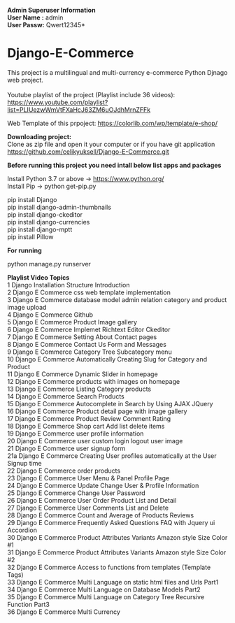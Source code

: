 <b>Admin Superuser Information</b> <br>
<b>User Name :</b> admin<br>
<b>User Passw:</b> Qwert12345*<br>

# Django-E-Commerce
This project is a multilingual and multi-currency e-commerce Python Djnago web project.<br><br>
Youtube playlist  of the project (Playlist include 36 videos):<br>
https://www.youtube.com/playlist?list=PLIUezwWmVtFXaHcJ63ZM6uOJdhMrnZFFk <br>

Web Template of this prpoject:  https://colorlib.com/wp/template/e-shop/ <br>

<b> Downloading project:</b><br>
 Clone as zip file and open it your computer or if you have git application<br>
 https://github.com/celikyuksell/Django-E-Commerce.git<br>
 
<b>Before running this project you need intall below list apps and packages</b><br>

Install Python 3.7 or above -> https://www.python.org/<br>
Install Pip   -> python get-pip.py<br>

pip install Django<br>
pip install django-admin-thumbnails<br>
pip install django-ckeditor<br>
pip install django-currencies<br>
pip install django-mptt<br>
pip install Pillow<br>

<b>For running</b> <br>

python manage.py runserver<br>

<b>Playlist Video Topics</b> <br>
1 Django Installation Structure Introduction <br>
2 Django E Commerce css web template implementation <br>
3 Django E Commerce database model admin relation category and product image upload <br>
4 Django E Commerce Github <br>
5 Django E Commerce Product Image gallery <br>
6 Django E Commerce Implemet Richtext Editor Ckeditor <br>
7 Django E Commerce Setting About Contact pages <br>
8 Django E Commerce Contact Us Form and Messages <br>
9 Django E Commerce Category Tree Subcategory menu <br>
10 Django E Commerce Automatically Creating Slug for Category and Product <br>
11 Django E Commerce Dynamic Slider in homepage <br>
12 Django E Commerce products with images on homepage <br>
13 Django E Commerce Listing Category products <br>
14 Django E Commerce Search Products <br>
15 Django E Commerce Autocomplete in Search by Using AJAX JQuery <br>
16 Django E Commerce Product detail page with image gallery <br>
17 Django E Commerce Product Review Comment Rating <br>
18 Django E Commerce Shop cart Add list delete items <br>
19 Django E Commerce user profile information <br>
20 Django E Commerce user custom login logout user image <br>
21 Django E Commerce user signup form <br>
21a Django E Commerce Creating User profiles automatically at the User Signup time <br>
22 Django E Commerce order products <br>
23 Django E Commerce User Menu & Panel Profile Page <br>
24 Django E Commerce Update Change User & Profile Information <br>
25 Django E Commerce Change User Password <br>
26 Django E Commerce User Order Product List and Detail <br>
27 Django E Commerce User Comments List and Delete <br>
28 Django E Commerce Count and Average of Products Reviews <br>
29 Django E Commerce Frequently Asked Questions FAQ with Jquery ui Accordion <br>
30 Django E Commerce Product Attributes Variants Amazon style Size Color #1 <br>
31 Django E Commerce Product Attributes Variants Amazon style Size Color #2 <br>
32 Django E Commerce Access to functions from templates (Template Tags) <br>
33 Django E Commerce Multi Language on static html files and Urls Part1 <br>
34 Django E Commerce Multi Language on Database Models Part2 <br>
35 Django E Commerce Multi Language on Category Tree Recursive Function Part3 <br>
36 Django E Commerce Multi Currency <br>
